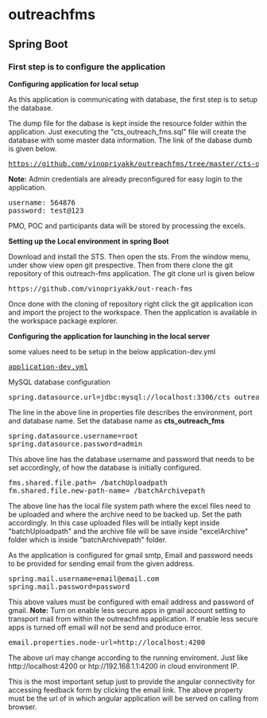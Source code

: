 # outreachfms
<h2>Spring Boot</h2>

<h3>First step is to configure the application</h3>

<b>Configuring application for local setup</b>

As this application is communicating with database, the first step is to setup the database.

The dump file for the dabase is kept inside the resource folder within the application. Just executing the "cts_outreach_fms.sql" file will create the database with some master data information.
The link of the dabase dumb is given below.
<pre><a href="https://github.com/vinopriyakk/outreachfms/tree/master/cts-outreach-fms-services/src/main/resources/config">https://github.com/vinopriyakk/outreachfms/tree/master/cts-outreach-fms-services/src/main/resources/dbscript</a></pre>

<b>Note:</b> Admin credentials are already preconfigured for easy login to the application.

<pre>
username: 564876
password: test@123
</pre>

PMO, POC and participants data will be stored by processing the excels.

<b>Setting up the Local environment in spring Boot</b>
  
Download and install the STS. Then open the sts. From the window menu, under show view open git prespective. Then from there clone the git repository of this outreach-fms application. The git clone url is given below
  
  <pre>https://github.com/vinopriyakk/out-reach-fms</pre>
  
Once done with the cloning of repository right click the git application icon and import the project to the workspace.
Then the application is available in the workspace package explorer.

<b>Configuring the application for launching in the local server</b>

some values need to be setup in the below application-dev.yml
<pre><a href="https://github.com/vinopriyakk/outreachfms/tree/master/cts-outreach-fms-services/src/main/resources/config">application-dev.yml</a></pre>

MySQL database configuration

<pre>spring.datasource.url=jdbc:mysql://localhost:3306/cts_outreach_fms</pre>
The line in the above line in properties file describes the environment, port and database name. Set the database name as <b>cts_outreach_fms</b>

<pre>
spring.datasource.username=root
spring.datasource.password=admin
</pre>

This above line has the database username and password that needs to be set accordingly, of how the database is initially configured.

<pre>
fms.shared.file.path= /batchUploadpath
fm.shared.file.new-path-name= /batchArchivepath
</pre>

The above line has the local file system path where the excel files need to be uploaded and where the archive need to be backed up. Set the path accordingly.
In this case uploaded files will be intially kept inside "batchUploadpath" and the archive file will be save inside "excelArchive" folder which is inside "batchArchivepath" folder.


As the application is configured for gmail smtp, Email and password needs to be provided for sending email from the given address.

<pre>
spring.mail.username=email@email.com
spring.mail.password=password
</pre>

This above values must be configured with email address and password of gmail.
<b>Note:</b> Turn on enable less secure apps in gmail account setting to transport mail from within the outreachfms application.
If enable less secure apps is turned off email will not be send and produce error.

<pre>
email.properties.node-url=http://localhost:4200
</pre>
The above url may change according to the running enviroment. Just like http://localhost:4200 or htp://192.168.1.1:4200 in cloud environment IP.

This is the most important setup just to provide the angular connectivity for accessing feedback form by clicking the email link.
The above property must be the url of in which angular application will be served on calling from browser.










